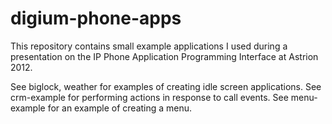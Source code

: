 digium-phone-apps
=================

This repository contains small example applications I used during a presentation
on the IP Phone Application Programming Interface at Astrion 2012.


See biglock, weather for examples of creating idle screen applications.
See crm-example for performing actions in response to call events.
See menu-example for an example of creating a menu.
